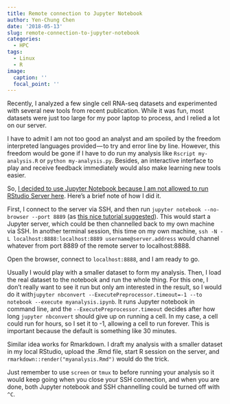 ```yaml
---
title: Remote connection to Jupyter Notebook
author: Yen-Chung Chen
date: '2018-05-13'
slug: remote-connection-to-jupyter-notebook
categories:
  - HPC
tags:
  - Linux
  - R
image:
  caption: ''
  focal_point: ''
---
```

Recently, I analyzed a few single cell RNA-seq datasets and experimented
with several new tools from recent publication. While it was fun, most
datasets were just too large for my poor laptop to process, and I relied
a lot on our server.

I have to admit I am not too good an analyst and am spoiled by the
freedom interpreted languages provided — to try and error line by line.
However, this freedom would be gone if I have to do run my analysis like
`Rscript my-analysis.R` or `python my-analysis.py`. Besides, an
interactive interface to play and receive feedback immediately would
also make learning new tools easier.

So, [I decided to use Jupyter Notebook because I am not allowed to run
RStudio Server
here](https://medium.com/biosyntax/run-seurat-an-r-package-in-a-notebook-interface-on-a-server-without-root-65d6365311c3).
Here’s a brief note of how I did it.

First, I connect to the server via SSH, and then run `jupyter notebook --no-browser --port 8889` (as [this nice tutorial
suggested](https://coderwall.com/p/ohk6cg/remote-access-to-ipython-notebooks-via-ssh)).
This would start a Jupyter server, which could be then channelled back
to my own machine via SSH. In another terminal session, this time on my
own machine, `ssh -N -L localhost:8888:localhost:8889 username@server.address` would channel whatever from port 8889 of the remote server to localhost:8888.

Open the browser, connect to `localhost:8888`, and I am ready to go.

Usually I would play with a smaller dataset to form my analysis. Then, I
load the real dataset to the notebook and run the whole thing. For this
one, I don’t really want to see it run but only am interested in the
result, so I would do it with`jupyter nbconvert --ExecutePreprocessor.timeout=-1 --to notebook --execute myanalysis.ipynb`. It runs Jupyter notebook in command line, and the
`--ExecutePreprocessor.timeout` decides after how long `jupyter
nbconvert` should give up on running a cell. In my case, a cell could
run for hours, so I set it to -1, allowing a cell to run forever. This
is important because the default is something like 30 minutes.

Similar idea works for Rmarkdown. I draft my analysis with a smaller
dataset in my local RStudio, upload the .Rmd file, start R session on
the server, and `rmarkdown::render("myanalysis.Rmd")` would do the
trick.

Just remember to use `screen` or `tmux` to before running your analysis
so it would keep going when you close your SSH connection, and when you
are done, both Jupyter notebook and SSH channelling could be turned off
with `^C`.
